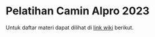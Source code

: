 # Pelatihan Camin Alpro 2023
Untuk daftar materi dapat dilihat di <a href="https://github.com/Algoritma-dan-Pemrograman-ITS/camin-2023/wiki">link wiki</a> berikut.
